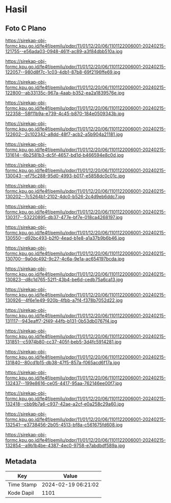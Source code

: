 # Hasil

## Foto C Plano

https://sirekap-obj-formc.kpu.go.id/fe4f/pemilu/pdpr/11/01/12/20/06/1101122006001-20240215-121755--e56ada03-0948-461f-ac89-a3f84dbb510a.jpg

https://sirekap-obj-formc.kpu.go.id/fe4f/pemilu/pdpr/11/01/12/20/06/1101122006001-20240215-122057--980d8f7c-1c03-4db1-87b8-69f2196ffe69.jpg

https://sirekap-obj-formc.kpu.go.id/fe4f/pemilu/pdpr/11/01/12/20/06/1101122006001-20240215-122800--ab33135c-967a-4aab-b352-ea2a1839576e.jpg

https://sirekap-obj-formc.kpu.go.id/fe4f/pemilu/pdpr/11/01/12/20/06/1101122006001-20240215-122358--58f11b9a-e739-4c45-b870-184e0509343b.jpg

https://sirekap-obj-formc.kpu.go.id/fe4f/pemilu/pdpr/11/01/12/20/06/1101122006001-20240215-122602--2c102342-a8dd-48f7-acb2-a5b904a21181.jpg

https://sirekap-obj-formc.kpu.go.id/fe4f/pemilu/pdpr/11/01/12/20/06/1101122006001-20240215-131614--6b2581b3-dc5f-4657-bd1d-b466594e8c0d.jpg

https://sirekap-obj-formc.kpu.go.id/fe4f/pemilu/pdpr/11/01/12/20/06/1101122006001-20240215-130043--ef75c288-95d0-4993-b017-e5858dc0c01c.jpg

https://sirekap-obj-formc.kpu.go.id/fe4f/pemilu/pdpr/11/01/12/20/06/1101122006001-20240215-130202--7c5264b1-2102-4dc0-b526-2c4d9eb6ddc7.jpg

https://sirekap-obj-formc.kpu.go.id/fe4f/pemilu/pdpr/11/01/12/20/06/1101122006001-20240215-130317--53220895-db37-477e-bf7e-018ca4268197.jpg

https://sirekap-obj-formc.kpu.go.id/fe4f/pemilu/pdpr/11/01/12/20/06/1101122006001-20240215-130550--d92bc493-b2f0-4ead-b1e8-a1a37b9b6b46.jpg

https://sirekap-obj-formc.kpu.go.id/fe4f/pemilu/pdpr/11/01/12/20/06/1101122006001-20240215-130700--9a0dc492-9c27-4c6a-9e1a-ac654197bcda.jpg

https://sirekap-obj-formc.kpu.go.id/fe4f/pemilu/pdpr/11/01/12/20/06/1101122006001-20240215-130823--d8c1d765-52f1-43b4-be6d-cedb75a6ca13.jpg

https://sirekap-obj-formc.kpu.go.id/fe4f/pemilu/pdpr/11/01/12/20/06/1101122006001-20240215-130926--4f6e1e49-920b-4fbb-a7f4-f378b7052d22.jpg

https://sirekap-obj-formc.kpu.go.id/fe4f/pemilu/pdpr/11/01/12/20/06/1101122006001-20240215-131117--943eaff7-2f49-44fb-b131-0b53db0767f4.jpg

https://sirekap-obj-formc.kpu.go.id/fe4f/pemilu/pdpr/11/01/12/20/06/1101122006001-20240215-131851--c5974b80-cc37-405f-beb5-3d4fc5914281.jpg

https://sirekap-obj-formc.kpu.go.id/fe4f/pemilu/pdpr/11/01/12/20/06/1101122006001-20240215-131840--80cd1b15-db38-47f5-857a-f065acd6f17a.jpg

https://sirekap-obj-formc.kpu.go.id/fe4f/pemilu/pdpr/11/01/12/20/06/1101122006001-20240215-132437--199e8616-ce05-4417-95aa-762146ee00f7.jpg

https://sirekap-obj-formc.kpu.go.id/fe4f/pemilu/pdpr/11/01/12/20/06/1101122006001-20240215-132418--cbb9b7a6-c937-42ae-a2cf-e0a258c29a60.jpg

https://sirekap-obj-formc.kpu.go.id/fe4f/pemilu/pdpr/11/01/12/20/06/1101122006001-20240215-132541--e3738456-2b05-4513-bf8a-c561675fd608.jpg

https://sirekap-obj-formc.kpu.go.id/fe4f/pemilu/pdpr/11/01/12/20/06/1101122006001-20240215-132854--a9b1b4be-4387-4ec0-9758-e7abdbdf589a.jpg


## Metadata

| Key        | Value               |
| ---------- | ------------------- |
| Time Stamp | 2024-02-19 06:21:02 |
| Kode Dapil | 1101                |




